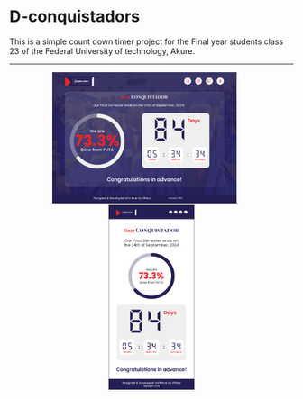 # D-conquistadors
This is a simple count down timer project for the Final year students class 23 of the Federal University of technology, Akure.
<hr>
<p align="center">
  <img src="./banner.png" alt="First Image" width="65%" height="auto" style="margin-right: 5%;">
  <img src="./phone.png" alt="Second Image" width="30%" height="auto">
</p>
